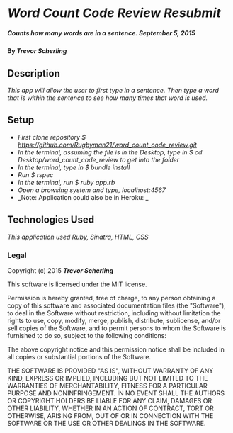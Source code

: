 # _Word Count Code Review Resubmit_

##### _Counts how many words are in a sentence. September 5, 2015_

#### By _**Trevor Scherling**_

## Description

_This app will allow the user to first type in a sentence. Then type a word that is within the sentence to see how many times that word is used._

## Setup

* _First clone repository $ https://github.com/Rugbyman21/word_count_code_review.git_
* _In the terminal, assuming the file is in the Desktop, type in $ cd Desktop/word_count_code_review to get into the folder_
* _In the terminal, type in $ bundle install_
* _Run $ rspec_
* _In the terminal, run $ ruby app.rb_
* _Open a browsing system and type, localhost:4567_
* _Note: Application could also be in Heroku: _

## Technologies Used

_This application used Ruby, Sinatra, HTML, CSS_

### Legal

Copyright (c) 2015 **_Trevor Scherling_**

This software is licensed under the MIT license.

Permission is hereby granted, free of charge, to any person obtaining a copy
of this software and associated documentation files (the "Software"), to deal
in the Software without restriction, including without limitation the rights
to use, copy, modify, merge, publish, distribute, sublicense, and/or sell
copies of the Software, and to permit persons to whom the Software is
furnished to do so, subject to the following conditions:

The above copyright notice and this permission notice shall be included in
all copies or substantial portions of the Software.

THE SOFTWARE IS PROVIDED "AS IS", WITHOUT WARRANTY OF ANY KIND, EXPRESS OR
IMPLIED, INCLUDING BUT NOT LIMITED TO THE WARRANTIES OF MERCHANTABILITY,
FITNESS FOR A PARTICULAR PURPOSE AND NONINFRINGEMENT. IN NO EVENT SHALL THE
AUTHORS OR COPYRIGHT HOLDERS BE LIABLE FOR ANY CLAIM, DAMAGES OR OTHER
LIABILITY, WHETHER IN AN ACTION OF CONTRACT, TORT OR OTHERWISE, ARISING FROM,
OUT OF OR IN CONNECTION WITH THE SOFTWARE OR THE USE OR OTHER DEALINGS IN
THE SOFTWARE.
